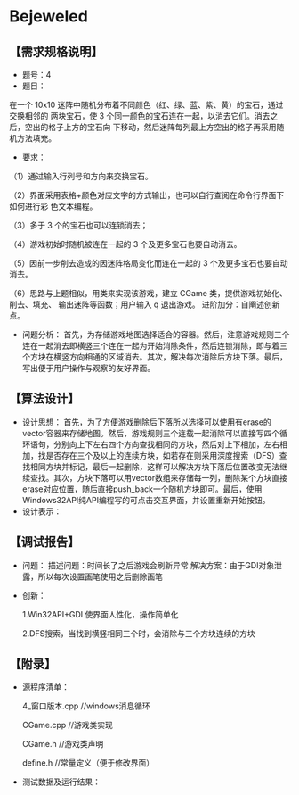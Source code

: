 # Bejeweled #
## 【需求规格说明】 ##
- 题号：4
- 题目：


在一个 10x10 迷阵中随机分布着不同颜色（红、绿、蓝、紫、黄）的宝石，通过交换相邻的 两块宝石，使 3 个同一颜色的宝石连在一起，以消去它们。消去之后，空出的格子上方的宝石向 下移动，然后迷阵每列最上方空出的格子再采用随机方法填充。

- 要求： 

（1）通过输入行列号和方向来交换宝石。

（2）界面采用表格+颜色对应文字的方式输出，也可以自行查阅在命令行界面下如何进行彩 色文本编程。 

（3）多于 3 个的宝石也可以连锁消去；

（4）游戏初始时随机被连在一起的 3 个及更多宝石也要自动消去。

（5）因前一步削去造成的因迷阵格局变化而连在一起的 3 个及更多宝石也要自动消去。

（6）思路与上题相似，用类来实现该游戏，建立 CGame 类，提供游戏初始化、削去、填充、 输出迷阵等函数；用户输入 q 退出游戏。
进阶加分：自阐述创新点。




- 问题分析：
首先，为存储游戏地图选择适合的容器。然后，注意游戏规则三个连在一起消去即横竖三个连在一起为开始消除条件，然后连锁消除，即与着三个方块在横竖方向相通的区域消去。其次，解决每次消除后方块下落。最后，写出便于用户操作与观察的友好界面。

## 【算法设计】 ##
- 设计思想：
首先，为了方便游戏删除后下落所以选择可以使用有erase的vector容器来存储地图。然后，游戏规则三个连载一起消除可以直接写四个循环语句，分别向上下左右四个方向查找相同的方块，然后对上下相加，左右相加，找是否存在三个及以上的连续方块，如若存在则采用深度搜索（DFS）查找相同方块并标记，最后一起删除，这样可以解决方块下落后位置改变无法继续查找。其次，方块下落可以用vector数组来存储每一列，删除某个方块直接erase对应位置，随后直接push_back一个随机方块即可。最后，使用Windows32API纯API编程写的可点击交互界面，并设置重新开始按钮。
 
- 设计表示：

## 【调试报告】 ##


- 问题：
描述问题：时间长了之后游戏会刷新异常
解决方案：由于GDI对象泄露，所以每次设置画笔使用之后删除画笔


- 创新：

	
	1.Win32API+GDI 使界面人性化，操作简单化
	
	2.DFS搜索，当找到横竖相同三个时，会消除与三个方块连续的方块


## 【附录】 ##


- 源程序清单：

	4_窗口版本.cpp     //windows消息循环
	
	CGame.cpp         //游戏类实现
	
	CGame.h           //游戏类声明
	
	define.h            //常量定义（便于修改界面）

- 测试数据及运行结果：


